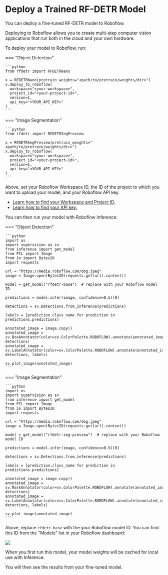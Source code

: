 # Deploy a Trained RF-DETR Model

You can deploy a fine-tuned RF-DETR model to Roboflow.

Deploying to Roboflow allows you to create multi-step computer vision applications that run both in the cloud and your own hardware.

To deploy your model to Roboflow, run:

=== "Object Detection"

    ```python
    from rfdetr import RFDETRNano

    x = RFDETRNano(pretrain_weights="<path/to/pretrain/weights/dir>")
    x.deploy_to_roboflow(
      workspace="<your-workspace>",
      project_id="<your-project-id>",
      version=1,
      api_key="<YOUR_API_KEY>"
    )
    ```

=== "Image Segmentation"

    ```python
    from rfdetr import RFDETRSegPreview

    x = RFDETRSegPreview(pretrain_weights="<path/to/pretrain/weights/dir>")
    x.deploy_to_roboflow(
      workspace="<your-workspace>",
      project_id="<your-project-id>",
      version=1,
      api_key="<YOUR_API_KEY>"
    )
    ```

Above, set your Roboflow Workspace ID, the ID of the project to which you want to upload your model, and your Roboflow API key.

- [Learn how to find your Workspace and Project ID.](https://docs.roboflow.com/developer/authentication/workspace-and-project-ids)
- [Learn how to find your API key.](https://docs.roboflow.com/developer/authentication/find-your-roboflow-api-key)

You can then run your model with Roboflow Inference:


=== "Object Detection"

    ```python
    import os
    import supervision as sv
    from inference import get_model
    from PIL import Image
    from io import BytesIO
    import requests

    url = "https://media.roboflow.com/dog.jpeg"
    image = Image.open(BytesIO(requests.get(url).content))

    model = get_model("rfdetr-base")  # replace with your Roboflow model ID

    predictions = model.infer(image, confidence=0.5)[0]

    detections = sv.Detections.from_inference(predictions)

    labels = [prediction.class_name for prediction in predictions.predictions]

    annotated_image = image.copy()
    annotated_image = sv.BoxAnnotator(color=sv.ColorPalette.ROBOFLOW).annotate(annotated_image, detections)
    annotated_image = sv.LabelAnnotator(color=sv.ColorPalette.ROBOFLOW).annotate(annotated_image, detections, labels)

    sv.plot_image(annotated_image)
    ```

=== "Image Segmentation"

    ```python
    import os
    import supervision as sv
    from inference import get_model
    from PIL import Image
    from io import BytesIO
    import requests

    url = "https://media.roboflow.com/dog.jpeg"
    image = Image.open(BytesIO(requests.get(url).content))

    model = get_model("rfdetr-seg-preview")  # replace with your Roboflow model ID

    predictions = model.infer(image, confidence=0.5)[0]

    detections = sv.Detections.from_inference(predictions)

    labels = [prediction.class_name for prediction in predictions.predictions]

    annotated_image = image.copy()
    annotated_image = sv.MaskAnnotator(color=sv.ColorPalette.ROBOFLOW).annotate(annotated_image, detections)
    annotated_image = sv.LabelAnnotator(color=sv.ColorPalette.ROBOFLOW).annotate(annotated_image, detections, labels)

    sv.plot_image(annotated_image)
    ```

Above, replace `rfdetr-base` with the your Roboflow model ID. You can find this ID from the "Models" list in your Roboflow dashboard:

![](https://media.roboflow.com/rfdetr/models-list.png)

When you first run this model, your model weights will be cached for local use with Inference.

You will then see the results from your fine-tuned model.